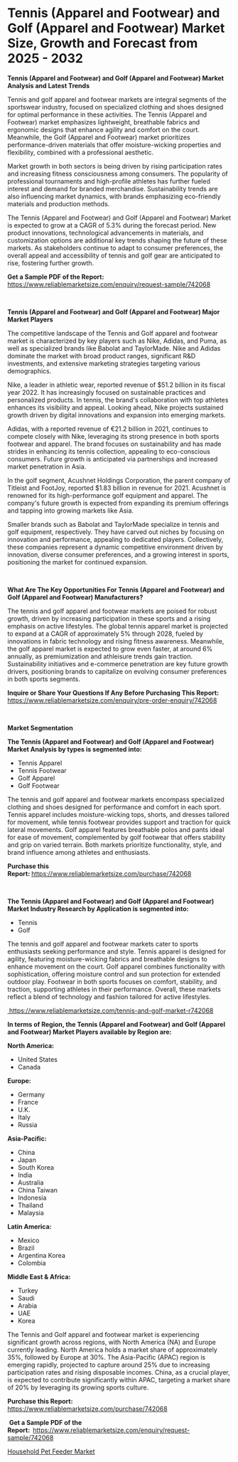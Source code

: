 <p><h1>Tennis (Apparel and Footwear) and Golf (Apparel and Footwear) Market Size, Growth and Forecast from 2025 - 2032</h1></p><p><strong>Tennis (Apparel and Footwear) and Golf (Apparel and Footwear) Market Analysis and Latest Trends</strong></p>
<p><p>Tennis and golf apparel and footwear markets are integral segments of the sportswear industry, focused on specialized clothing and shoes designed for optimal performance in these activities. The Tennis (Apparel and Footwear) market emphasizes lightweight, breathable fabrics and ergonomic designs that enhance agility and comfort on the court. Meanwhile, the Golf (Apparel and Footwear) market prioritizes performance-driven materials that offer moisture-wicking properties and flexibility, combined with a professional aesthetic.</p><p>Market growth in both sectors is being driven by rising participation rates and increasing fitness consciousness among consumers. The popularity of professional tournaments and high-profile athletes has further fueled interest and demand for branded merchandise. Sustainability trends are also influencing market dynamics, with brands emphasizing eco-friendly materials and production methods.</p><p>The Tennis (Apparel and Footwear) and Golf (Apparel and Footwear) Market is expected to grow at a CAGR of 5.3% during the forecast period. New product innovations, technological advancements in materials, and customization options are additional key trends shaping the future of these markets. As stakeholders continue to adapt to consumer preferences, the overall appeal and accessibility of tennis and golf gear are anticipated to rise, fostering further growth.</p></p>
<p><strong>Get a Sample PDF of the Report:&nbsp;</strong> <a href="https://www.reliablemarketsize.com/enquiry/request-sample/742068?utm_campaign=3553&utm_medium=2&utm_source=Github&utm_content=ia&utm_term=05042025&utm_id=tennis-apparel-and-footwear-and-golf-apparel-and-footwear">https://www.reliablemarketsize.com/enquiry/request-sample/742068</a></p>
<p>&nbsp;</p>
<p><strong>Tennis (Apparel and Footwear) and Golf (Apparel and Footwear) Major Market Players</strong></p>
<p><p>The competitive landscape of the Tennis and Golf apparel and footwear market is characterized by key players such as Nike, Adidas, and Puma, as well as specialized brands like Babolat and TaylorMade. Nike and Adidas dominate the market with broad product ranges, significant R&D investments, and extensive marketing strategies targeting various demographics.</p><p>Nike, a leader in athletic wear, reported revenue of $51.2 billion in its fiscal year 2022. It has increasingly focused on sustainable practices and personalized products. In tennis, the brand's collaboration with top athletes enhances its visibility and appeal. Looking ahead, Nike projects sustained growth driven by digital innovations and expansion into emerging markets.</p><p>Adidas, with a reported revenue of €21.2 billion in 2021, continues to compete closely with Nike, leveraging its strong presence in both sports footwear and apparel. The brand focuses on sustainability and has made strides in enhancing its tennis collection, appealing to eco-conscious consumers. Future growth is anticipated via partnerships and increased market penetration in Asia.</p><p>In the golf segment, Acushnet Holdings Corporation, the parent company of Titleist and FootJoy, reported $1.83 billion in revenue for 2021. Acushnet is renowned for its high-performance golf equipment and apparel. The company's future growth is expected from expanding its premium offerings and tapping into growing markets like Asia.</p><p>Smaller brands such as Babolat and TaylorMade specialize in tennis and golf equipment, respectively. They have carved out niches by focusing on innovation and performance, appealing to dedicated players. Collectively, these companies represent a dynamic competitive environment driven by innovation, diverse consumer preferences, and a growing interest in sports, positioning the market for continued expansion.</p></p>
<p>&nbsp;</p>
<p><strong>What Are The Key Opportunities For Tennis (Apparel and Footwear) and Golf (Apparel and Footwear) Manufacturers?</strong></p>
<p><p>The tennis and golf apparel and footwear markets are poised for robust growth, driven by increasing participation in these sports and a rising emphasis on active lifestyles. The global tennis apparel market is projected to expand at a CAGR of approximately 5% through 2028, fueled by innovations in fabric technology and rising fitness awareness. Meanwhile, the golf apparel market is expected to grow even faster, at around 6% annually, as premiumization and athleisure trends gain traction. Sustainability initiatives and e-commerce penetration are key future growth drivers, positioning brands to capitalize on evolving consumer preferences in both sports segments.</p></p>
<p><strong>Inquire or Share Your Questions If Any Before Purchasing This Report:</strong> <a href="https://www.reliablemarketsize.com/enquiry/pre-order-enquiry/742068?utm_campaign=3553&utm_medium=2&utm_source=Github&utm_content=ia&utm_term=05042025&utm_id=tennis-apparel-and-footwear-and-golf-apparel-and-footwear">https://www.reliablemarketsize.com/enquiry/pre-order-enquiry/742068</a></p>
<p>&nbsp;</p>
<p><strong>Market Segmentation</strong></p>
<p><strong>The Tennis (Apparel and Footwear) and Golf (Apparel and Footwear) Market Analysis by types is segmented into:</strong></p>
<p><ul><li>Tennis Apparel</li><li>Tennis Footwear</li><li>Golf Apparel</li><li>Golf Footwear</li></ul></p>
<p><p>The tennis and golf apparel and footwear markets encompass specialized clothing and shoes designed for performance and comfort in each sport. Tennis apparel includes moisture-wicking tops, shorts, and dresses tailored for movement, while tennis footwear provides support and traction for quick lateral movements. Golf apparel features breathable polos and pants ideal for ease of movement, complemented by golf footwear that offers stability and grip on varied terrain. Both markets prioritize functionality, style, and brand influence among athletes and enthusiasts.</p></p>
<p><strong>Purchase this Report:&nbsp;</strong><a href="https://www.reliablemarketsize.com/purchase/742068?utm_campaign=3553&utm_medium=2&utm_source=Github&utm_content=ia&utm_term=05042025&utm_id=tennis-apparel-and-footwear-and-golf-apparel-and-footwear">https://www.reliablemarketsize.com/purchase/742068</a></p>
<p>&nbsp;</p>
<p><strong>The Tennis (Apparel and Footwear) and Golf (Apparel and Footwear) Market Industry Research by Application is segmented into:</strong></p>
<p><ul><li>Tennis</li><li>Golf</li></ul></p>
<p><p>The tennis and golf apparel and footwear markets cater to sports enthusiasts seeking performance and style. Tennis apparel is designed for agility, featuring moisture-wicking fabrics and breathable designs to enhance movement on the court. Golf apparel combines functionality with sophistication, offering moisture control and sun protection for extended outdoor play. Footwear in both sports focuses on comfort, stability, and traction, supporting athletes in their performance. Overall, these markets reflect a blend of technology and fashion tailored for active lifestyles.</p></p>
<p><a href="https://www.reliablemarketsize.com/tennis-and-golf-market-r742068?utm_campaign=3553&utm_medium=2&utm_source=Github&utm_content=ia&utm_term=05042025&utm_id=tennis-apparel-and-footwear-and-golf-apparel-and-footwear">&nbsp;https://www.reliablemarketsize.com/tennis-and-golf-market-r742068</a></p>
<p><strong>In terms of Region, the Tennis (Apparel and Footwear) and Golf (Apparel and Footwear) Market Players available by Region are:</strong></p>
<p>
    <p> <strong> North America: </strong>
        <ul>
            <li>United States</li>
            <li>Canada</li>
        </ul>
        </p> 
    <p> <strong> Europe: </strong>
        <ul>
            <li>Germany</li>
            <li>France</li>
            <li>U.K.</li>
            <li>Italy</li>
            <li>Russia</li>
        </ul>
        </p> 
    <p> <strong> Asia-Pacific: </strong>
        <ul>
            <li>China</li>
            <li>Japan</li>
            <li>South Korea</li>
            <li>India</li>
            <li>Australia</li>
            <li>China Taiwan</li>
            <li>Indonesia</li>
            <li>Thailand</li>
            <li>Malaysia</li>
        </ul>
        </p> 
    <p> <strong> Latin America: </strong>
        <ul>
            <li>Mexico</li>
            <li>Brazil</li>
            <li>Argentina Korea</li>
            <li>Colombia</li>
        </ul>
        </p> 
    <p> <strong> Middle East & Africa: </strong>
        <ul>
            <li>Turkey</li>
            <li>Saudi</li>
            <li>Arabia</li>
            <li>UAE</li>
            <li>Korea</li>
        </ul>
    </p>
    </p>
<p><p>The Tennis and Golf apparel and footwear market is experiencing significant growth across regions, with North America (NA) and Europe currently leading. North America holds a market share of approximately 35%, followed by Europe at 30%. The Asia-Pacific (APAC) region is emerging rapidly, projected to capture around 25% due to increasing participation rates and rising disposable incomes. China, as a crucial player, is expected to contribute significantly within APAC, targeting a market share of 20% by leveraging its growing sports culture.</p></p>
<p><strong>Purchase this Report: </strong><a href="https://www.reliablemarketsize.com/purchase/742068?utm_campaign=3553&utm_medium=2&utm_source=Github&utm_content=ia&utm_term=05042025&utm_id=tennis-apparel-and-footwear-and-golf-apparel-and-footwear">https://www.reliablemarketsize.com/purchase/742068</a></p>
<p>&nbsp;<strong>Get a Sample PDF of the Report:&nbsp;&nbsp;</strong><a href="https://www.reliablemarketsize.com/enquiry/request-sample/742068?utm_campaign=3553&utm_medium=2&utm_source=Github&utm_content=ia&utm_term=05042025&utm_id=tennis-apparel-and-footwear-and-golf-apparel-and-footwear">https://www.reliablemarketsize.com/enquiry/request-sample/742068</a></p>
<p><strong></strong></p>
<p><p><a href="https://github.com/storcweithzg/Market-Research-Report-List-1/blob/main/household-pet-feeder-market.md?utm_campaign=3553&utm_medium=2&utm_source=Github&utm_content=ia&utm_term=05042025&utm_id=tennis-apparel-and-footwear-and-golf-apparel-and-footwear">Household Pet Feeder Market</a></p></p>